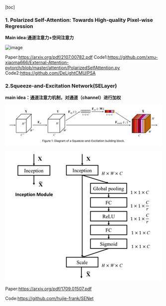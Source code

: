 [toc]
### 1. Polarized Self-Attention: Towards High-quality Pixel-wise Regression

**Main idea:通道注意力+空间注意力**

![image](https://cdn.jsdelivr.net/gh/leader402/image@main/image/screenShots/1626273404691-1626273404683-_20210714221842.jpg)

Paper:https://arxiv.org/pdf/2107.00782.pdf
Code1:https://github.com/xmu-xiaoma666/External-Attention-pytorch/blob/master/attention/PolarizedSelfAttention.py
Code2:https://github.com/DeLightCMU/PSA   

### 2.Squeeze-and-Excitation Network(SELayer)

**main idea：通道注意力机制，对通道（channel）进行加权**

![image-20210714230148274](./pic/image-20210714230148274.png)

![image-20210714230249198](./pic/image-20210714230249198.png)

Paper:https://arxiv.org/pdf/1709.01507.pdf

Code:https://github.com/hujie-frank/SENet

